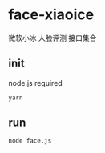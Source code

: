 # face-xiaoice
微软小冰 人脸评测 接口集合

## init
node.js required
```bash
yarn 
```
## run 
```bash
node face.js
```
